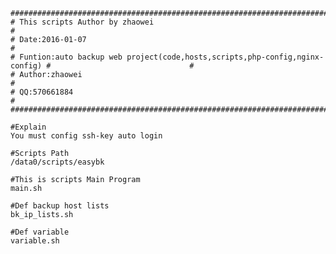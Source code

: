 	###############################################################################
	# This scripts Author by zhaowei                                              #
	# Date:2016-01-07                                                             #
	# Funtion:auto backup web project(code,hosts,scripts,php-config,nginx-config) #                               #
	# Author:zhaowei                                                              #
	# QQ:570661884                                                                #
	###############################################################################

	#Explain
	You must config ssh-key auto login

	#Scripts Path
	/data0/scripts/easybk

	#This is scripts Main Program 
	main.sh

	#Def backup host lists
	bk_ip_lists.sh

	#Def variable
	variable.sh
